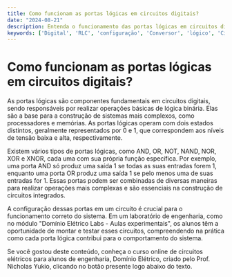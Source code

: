 ```yaml
---
title: Como funcionam as portas lógicas em circuitos digitais?
date: "2024-08-21"
description: Entenda o funcionamento das portas lógicas em circuitos digitais e sua importância em sistemas eletrônicos.
keywords: ['Digital', 'RLC', 'configuração', 'Conversor', 'lógico', 'Circuito', 'porta']
---
```


# Como funcionam as portas lógicas em circuitos digitais?

As portas lógicas são componentes fundamentais em circuitos digitais, sendo responsáveis por realizar operações básicas de lógica binária. Elas são a base para a construção de sistemas mais complexos, como processadores e memórias. As portas lógicas operam com dois estados distintos, geralmente representados por 0 e 1, que correspondem aos níveis de tensão baixa e alta, respectivamente.

Existem vários tipos de portas lógicas, como AND, OR, NOT, NAND, NOR, XOR e XNOR, cada uma com sua própria função específica. Por exemplo, uma porta AND só produz uma saída 1 se todas as suas entradas forem 1, enquanto uma porta OR produz uma saída 1 se pelo menos uma de suas entradas for 1. Essas portas podem ser combinadas de diversas maneiras para realizar operações mais complexas e são essenciais na construção de circuitos integrados.

A configuração dessas portas em um circuito é crucial para o funcionamento correto do sistema. Em um laboratório de engenharia, como no módulo "Domínio Elétrico Labs - Aulas experimentais", os alunos têm a oportunidade de montar e testar esses circuitos, compreendendo na prática como cada porta lógica contribui para o comportamento do sistema.

Se você gostou deste conteúdo, conheça o curso online de circuitos elétricos para alunos de engenharia, Domínio Elétrico, criado pelo Prof. Nicholas Yukio, clicando no botão presente logo abaixo do texto.
